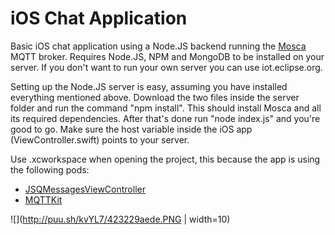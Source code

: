 # iOS Chat Application

Basic iOS chat application using a Node.JS backend running the [Mosca](https://www.npmjs.com/package/mosca) MQTT broker. Requires Node.JS, NPM and MongoDB to be installed on your server. If you don't want to run your own server you can use iot.eclipse.org.

Setting up the Node.JS server is easy, assuming you have installed everything mentioned above. Download the two files inside the server folder and run the command "npm install". This should install Mosca and all its required dependencies. After that's done run "node index.js" and you're good to go. Make sure the host variable inside the iOS app (ViewController.swift) points to your server.

Use .xcworkspace when opening the project, this because the app is using the following pods:

- [JSQMessagesViewController](https://github.com/jessesquires/JSQMessagesViewController)
- [MQTTKit](https://github.com/mobile-web-messaging/MQTTKit)

![](http://puu.sh/kvYL7/423229aede.PNG | width=10)
